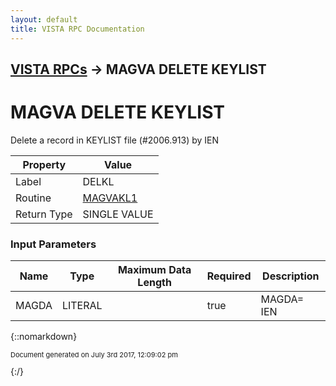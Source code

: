 ```yaml
---
layout: default
title: VISTA RPC Documentation
---
```


## [VISTA RPCs](TableOfContents) &#8594; MAGVA DELETE KEYLIST
# MAGVA DELETE KEYLIST

Delete a record in KEYLIST file (#2006.913) by IEN

Property | Value
--- | ---
Label | DELKL
Routine | [MAGVAKL1](http://code.osehra.org/dox/Routine_MAGVAKL1_source.html)
Return Type | SINGLE VALUE


### Input Parameters

Name | Type | Maximum Data Length | Required | Description
--- | --- | --- | --- | ---
MAGDA | LITERAL |  | true |  MAGDA&#x3D; IEN



{::nomarkdown} <br/><p style="font-size: 11px">Document generated on July 3rd 2017, 12:09:02 pm</p>{:/}